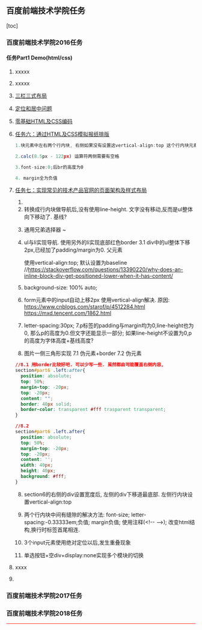 ## 百度前端技术学院任务

[toc]



### 百度前端技术学院2016任务

#### 任务Part1 Demo(html/css)

 1. xxxxx

 2. xxxxx

 3. [三栏三式布局](./2016-part1/task3.html)

 4. [定位和居中问题](./2016-part1/task4.html)

 5. [零基础HTML及CSS编码](./2016-part1/task5.html)

 6. [任务六：通过HTML及CSS模拟报纸排版](./2016-part1/task6.html)

    ```js
    1.块元素中左右两个行内块, 右侧如果没有设置这vertical-align:top 这个行内块元素会下移.
    
    2.calc(8.5px - 122px) 运算符两侧需要有空格
    
    3.font-size:0;后br的高度为0
    
    4. margin全为负值
    ```

    

 7. [任务七：实现常见的技术产品官网的页面架构及样式布局](./2016-part1/task7/task7.html)

    1. <li>转换成行内块做导航后,没有使用line-height. 文字没有移动,反而是ul整体向下移动了.  基线?

    2. 通用兄弟选择器 ~

    3. ul与li实现导航. 使用另外的li实现底部红色border
      3.1 div中的ul整体下移2px,已经加了padding/margin为0. 父元素<nav>使用vertical-align:top; 默认设置为baseline
      //https://stackoverflow.com/questions/13390220/why-does-an-inline-block-div-get-positioned-lower-when-it-has-content/

    4. background-size: 100% auto;

    5. form元素中的input自动上移2px   使用vertical-align解决. 
     原因: https://www.cnblogs.com/starof/p/4512284.html https://mxd.tencent.com/1862.html

    6. letter-spacing:30px;
      7.p标签的padding与margin均为0,line-height也为0, 那么p的高度为0.但文字还能显示一部分; 如果line-height不设置为0,p的高度为字体高度+基线高度?
      
    7. 图片一侧三角形实现
      7.1 伪元素+border
      7.2 伪元素

      ```css
      //8.1 用border比较好吧. 可以少写一些. 虽然都由可能覆盖右侧内容,
      section#part6 .left:after{
        position: absolute;
        top: 50%;
        margin-top: -20px;
        top: -20px;
        content: "";
        border: 40px solid;
        border-color: transparent #fff trasparent transparent;
      }
      
      //8.2
      section#part6 .left.after{
        position: absolute;
        top: 50%;
        margin-top: -20px;
        top: -20px;
        content: '';
        width: 40px;
        height: 40px;
        background: #fff;
      }
      ```

    8. section6的右侧的div设置宽度后, 左侧的div下移道最底部. 左侧行内块设置vertical-align:top

    9. 两个行内块中间有缝隙的解决方法: font-size; letter-spacing:-0.33333em;负值; margin负值; 使用注释(\<!-- -->); 改变html结构,换行时标签首尾相连. 

    10. 3个input元素使用绝对定位以后,发生重叠现象

    11. 单选按钮+空div+display:none实现多个模块的切换

 8. xxxx

 9. 







### 百度前端技术学院2017任务



### 百度前端技术学院2018任务



<hr style="background:red;"/>



